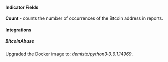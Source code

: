 
#### Indicator Fields
**Count** - counts the number of occurrences of the Btcoin address in reports.

#### Integrations
##### BitcoinAbuse
Upgraded the Docker image to: *demisto/python3:3.9.1.14969*.
